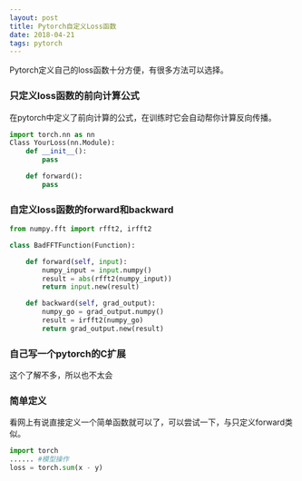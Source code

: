 ```yaml
---
layout: post
title: Pytorch自定义Loss函数
date: 2018-04-21
tags: pytorch
---
```


Pytorch定义自己的loss函数十分方便，有很多方法可以选择。

### 只定义loss函数的前向计算公式

在pytorch中定义了前向计算的公式，在训练时它会自动帮你计算反向传播。

```python
import torch.nn as nn
Class YourLoss(nn.Module):
    def __init__():
        pass

    def forward():
        pass
```

### 自定义loss函数的forward和backward

```python
from numpy.fft import rfft2, irfft2

class BadFFTFunction(Function):

    def forward(self, input):
        numpy_input = input.numpy()
        result = abs(rfft2(numpy_input))
        return input.new(result)

    def backward(self, grad_output):
        numpy_go = grad_output.numpy()
        result = irfft2(numpy_go)
        return grad_output.new(result)
```

### 自己写一个pytorch的C扩展

这个了解不多，所以也不太会

### 简单定义

看网上有说直接定义一个简单函数就可以了，可以尝试一下，与只定义forward类似。

```python
import torch
...... #模型操作
loss = torch.sum(x - y)
```